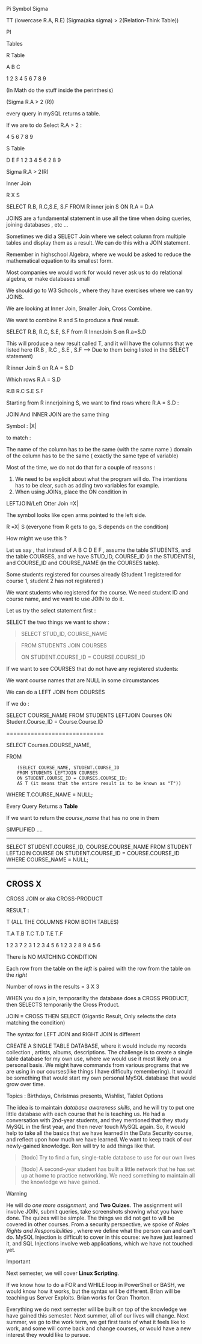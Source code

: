 


Pi Symbol 
Sigma 


TT (lowercase R.A, R.E) (Sigma(aka sigma) > 2(Relation-Think Table))

PI





Tables 

R Table

A  B  C 

1 2 3
4 5 6
7 8 9 




(In Math do the stuff inside the perinthesis)


(Sigma R.A > 2 (R)) 

every query in mySQL returns a table. 


If we are to do Select R.A > 2 : 


4 5 6 7 8 9



S Table

D  E  F 
1  2  3 
4  5  6
2  8  9


Sigma R.A > 2(R)









Inner Join

R X S 

SELECT R.B, R.C,S.E, S.F
FROM R inner join S
ON R.A = D.A






JOINS are a fundamental statement in use all the time when doing queries, joining databases , etc ...

Sometimes we did a SELECT Join where we select column from multiple tables and display them as a result. We can do this with a JOIN statement. 


Remember in highschool Algebra, where we would be asked to reduce the mathematical equation to its smallest form. 


Most companies we would work for would never ask us to do relational algebra, or make databases small


We should go to W3 Schools , where they have exercises where we can try JOINS.



We are looking at Inner Join, Smaller Join, Cross Combine. 


We want to combine R and S to produce a final result. 


SELECT R.B, R.C, S.E, S.F from R InnerJoin S on R.a=S.D

This will produce a new result called T, and it will have the columns that we listed here 
(R.B , R.C , S.E , S.F --> Due to them being listed in the SELECT statement)


R inner Join S on R.A = S.D

Which rows R.A = S.D



R.B   R.C    S.E   S.F




Starting from R innerjoining S, we want to find rows where R.A = S.D  :



JOIN And INNER JOIN are the same thing 

Symbol :  |X|



to match : 

The name of the column has to be the same (with the same name ) 
domain of the column has to be the same ( exactly the same type of variable)


Most of the time, we do not do that for a couple of reasons : 


1. We need to be explicit about what the program will do. The intentions has to be clear, such as adding two variables for example. 
2. When using JOINs, place the ON condition in




LEFTJOIN/Left Otter Join =X| 


The symbol looks like open arms pointed to the left side.  


R =X| S  (everyone from R gets to go, S depends on the condition)






How might we use this ? 


Let us say , that instead of A B C D E F , assume the table STUDENTS, and the table COURSES, and we have STUD_ID, COURSE_ID (in the STUDENTS), and COURSE_ID and COURSE_NAME (in the COURSES table). 

Some students registered for courses already (Student 1 registered for course 1,  student 2 has not registered )






We want students who registered for the course. We need student ID and course name, and we want to use JOIN to do it. 



Let us try the select statement first : 



SELECT the two things we want to show : 

>SELECT STUD_ID, COURSE_NAME

>FROM STUDENTS JOIN COURSES
>
>ON STUDENT.COURSE_ID = COURSE.COURSE_ID



If we want to see COURSES that do not have any registered students: 

We want course names that are NULL in some circumstances

We can do a LEFT JOIN from COURSES


If we do : 


SELECT COURSE_NAME 
FROM STUDENTS LEFTJOIN Courses
ON Student.Course_ID = Course.Course.ID






============================



SELECT  Courses.COURSE_NAME, 

FROM 

		(SELECT COURSE_NAME, STUDENT.COURSE_ID 
		FROM STUDENTS LEFTJOIN COURSES
		ON STUDENT.COURSE_ID = COURSES.COURSE_ID; 
		AS T (it means that the entire result is to be known as "T"))


WHERE T.COURSE_NAME = NULL; 


Every Query Returns a **Table**


If we want to return the *course_name* that has no one in them


SIMPLIFIED ....



------------------




SELECT STUDENT.COURSE_ID, COURSE.COURSE_NAME 
FROM STUDENT LEFTJOIN COURSE
ON STUDENT.COURSE_ID = COURSE.COURSE_ID
WHERE COURSE_NAME = NULL;


---------------------------------




## CROSS X 




CROSS JOIN or aka CROSS-PRODUCT 


RESULT :

T (ALL THE COLUMNS FROM BOTH TABLES)


T.A          T.B          T.C       T.D       T.E        T.F

1              2               3          7          2           3 
1              2                3         4          5           6
1                2               3        2           8           9
4                  5             6 

There is NO MATCHING CONDITION


Each row from the table on the *left* is paired with the row from the table on the *right*

Number of rows in the results = 3 X 3


WHEN you do a join, temporarilty the database does a CROSS PRODUCT, then SELECTS temporarily the Cross Product. 



JOIN = CROSS THEN SELECT (Gigantic Result, Only selects the data matching the condition)






The syntax for LEFT JOIN and RIGHT JOIN is different






CREATE A SINGLE TABLE DATABASE, where it would include my records collection , artists, albums, descriptions. The challenge is to create a single table database for my own use, where we would use it most likely on a personal basis. We might have commands from various programs that we are using in our courses(like things I have difficulty remembering). It would be something that would start my own personal MySQL database that would grow over time. 


Topics : Birthdays, Christmas presents, Wishlist, Tablet Options


The idea is to maintain *database awareness skills*, and he will try to put one little database with each course that he is teaching us. He had a conversation with 2nd-year students, and they mentioned that they study MySQL in the first year, and then never touch MySQL again. So, it would help to take all the basics that we have learned in the Data Security course, and reflect upon how much we have learned. We want to keep track of our newly-gained knowledge. Ron will try to add things like that. 

> [!todo] 
> Try to find a fun, single-table database to use for our own lives
> 

> [!todo]
>A second-year student has built a little network that he has set up at home to practice networking. We need something to maintain all the knowledge we have gained. 



> [!warning] 
> He will do *one more assignment*, and **Two Quizes**. The assignment will involve JOIN, submit queries, take screenshots showing what you have done. The quizes will be simple. The things we did not get to will be covered in other courses. From a security perspective, we spoke of *Roles Rights and Responsibilities* , where we define what the person can and can't do. MySQL Injection is difficult to cover in this course: we have just learned it, and SQL Injections involve web applications, which we have not touched yet. 
> 



> [!important] 
> Next semester, we will cover **Linux Scripting**. 



If we know how to do a FOR and WHILE loop in PowerShell or BASH, we would know how it works, but the syntax will be different. Brian will be teaching us Server Exploits. Brian works for Gran Thorton. 


Everything we do next semester will be built on top of the knowledge we have gained this semester. Next summer, all of our lives will change. Next summer, we go to the work term, we get first taste of what it feels like to work, and some will come back and change courses, or would have a new interest they would like to pursue. 



